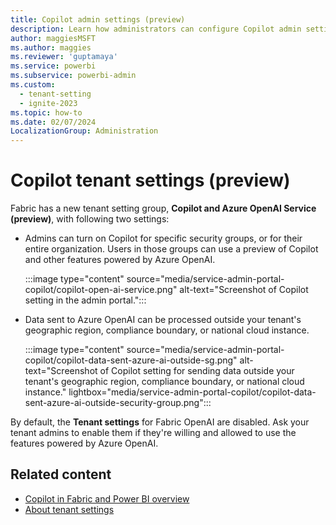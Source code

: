```yaml
---
title: Copilot admin settings (preview)
description: Learn how administrators can configure Copilot admin settings in Fabric.
author: maggiesMSFT
ms.author: maggies
ms.reviewer: 'guptamaya'
ms.service: powerbi
ms.subservice: powerbi-admin
ms.custom:
  - tenant-setting
  - ignite-2023
ms.topic: how-to
ms.date: 02/07/2024
LocalizationGroup: Administration
---
```


# Copilot tenant settings (preview)

Fabric has a new tenant setting group, **Copilot and Azure OpenAI Service (preview)**, with following two settings:

- Admins can turn on Copilot for specific security groups, or for their entire organization. Users in those groups can use a preview of Copilot and other features powered by Azure OpenAI.

    :::image type="content" source="media/service-admin-portal-copilot/copilot-open-ai-service.png" alt-text="Screenshot of Copilot setting in the admin portal.":::

- Data sent to Azure OpenAI can be processed outside your tenant's geographic region, compliance boundary, or national cloud instance.

    :::image type="content" source="media/service-admin-portal-copilot/copilot-data-sent-azure-ai-outside-sg.png" alt-text="Screenshot of Copilot setting for sending data outside your tenant's geographic region, compliance boundary, or national cloud instance." lightbox="media/service-admin-portal-copilot/copilot-data-sent-azure-ai-outside-security-group.png":::

By default, the **Tenant settings** for Fabric OpenAI are disabled. Ask your tenant admins to enable them if they're willing and allowed to use the features powered by Azure OpenAI.

## Related content

- [Copilot in Fabric and Power BI overview](/fabric/get-started/copilot-fabric-overview.md)
- [About tenant settings](about-tenant-settings.md)

